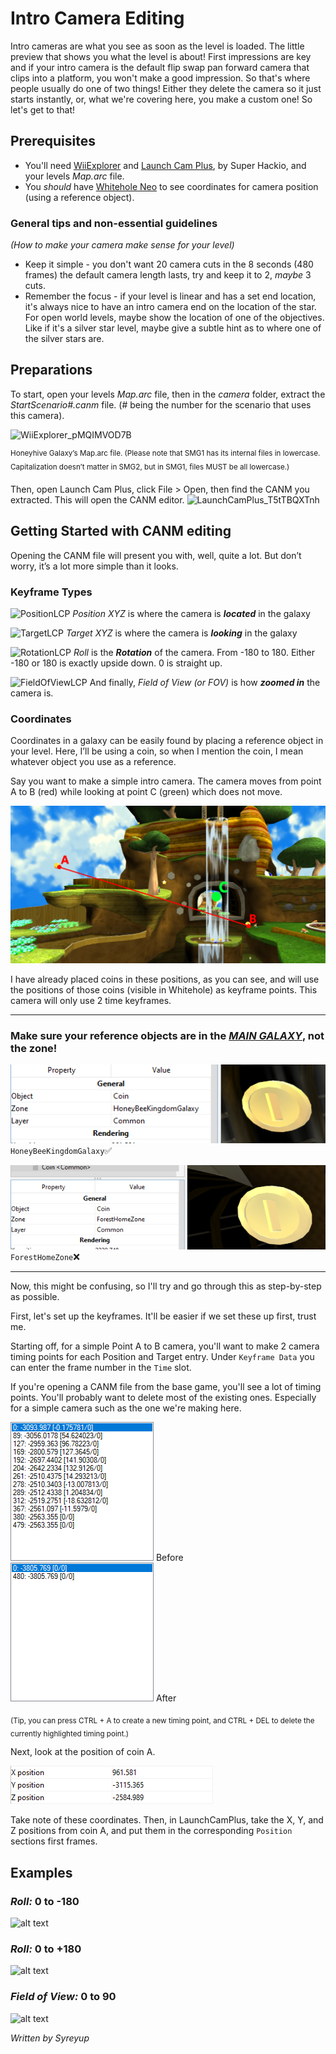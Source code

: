 # Intro Camera Editing

Intro cameras are what you see as soon as the level is loaded. The little preview that shows you what the level is about\! First impressions are key and if your intro camera is the default flip swap pan forward camera that clips into a platform, you won't make a good impression. So that's where people usually do one of two things\! Either they delete the camera so it just starts instantly, or, what we're covering here, you make a custom one\! So let's get to that\!

## Prerequisites

* You'll need [WiiExplorer](https://github.com/SuperHackio/WiiExplorer) and [Launch Cam Plus](https://github.com/SuperHackio/LaunchCamPlus), by Super Hackio, and your levels *Map.arc* file.
* You *should* have [Whitehole Neo](https://github.com/SMGCommunity/Whitehole-Neo) to see coordinates for camera position (using a reference object).

### General tips and non-essential guidelines
*(How to make your camera make sense for your level)*

* Keep it simple \- you don't want 20 camera cuts in the 8 seconds (480 frames) the default camera length lasts, try and keep it to 2, *maybe* 3 cuts.  
* Remember the focus \- if your level is linear and has a set end location, it's always nice to have an intro camera end on the location of the star. For open world levels, maybe show the location of one of the objectives. Like if it's a silver star level, maybe give a subtle hint as to where one of the silver stars are.



## Preparations

To start, open your levels *Map.arc* file, then in the *camera* folder, extract the *StartScenario\#.canm* file. (\# being the number for the scenario that uses this camera). 

![WiiExplorer_pMQIMVOD7B](https://github-production-user-asset-6210df.s3.amazonaws.com/89299730/437884716-3a0d6e39-9d6c-4720-9cab-4b5899406cd8.png?X-Amz-Algorithm=AWS4-HMAC-SHA256&X-Amz-Credential=AKIAVCODYLSA53PQK4ZA%2F20250427%2Fus-east-1%2Fs3%2Faws4_request&X-Amz-Date=20250427T075607Z&X-Amz-Expires=300&X-Amz-Signature=a3e92eec9e3eb2dab61567d8402c9faaf71b187fec7339cf5c6f2ac0fe6ac1e1&X-Amz-SignedHeaders=host)

<sup>Honeyhive Galaxy’s Map.arc file. (Please note that SMG1 has its internal files in lowercase. Capitalization doesn’t matter in SMG2, but in SMG1, files MUST be all lowercase.)<sup>

Then, open Launch Cam Plus, click File \> Open, then find the CANM you extracted. This will open the CANM editor.
![LaunchCamPlus_T5tTBQXTnh](https://github-production-user-asset-6210df.s3.amazonaws.com/89299730/437885200-69d7d930-8b8e-4a0e-ac31-2bd759685a8f.gif?X-Amz-Algorithm=AWS4-HMAC-SHA256&X-Amz-Credential=AKIAVCODYLSA53PQK4ZA%2F20250427%2Fus-east-1%2Fs3%2Faws4_request&X-Amz-Date=20250427T075559Z&X-Amz-Expires=300&X-Amz-Signature=afd27f110cb7e6c85f159db46a0d43cd4f486a5eb7ca5aea7032ed423c16a12d&X-Amz-SignedHeaders=host)



## Getting Started with CANM editing 

Opening the CANM file will present you with, well, quite a lot. But don’t worry, it’s a lot more simple than it looks. 

### Keyframe Types


![PositionLCP](https://github-production-user-asset-6210df.s3.amazonaws.com/89299730/437891640-3c617638-54db-4bbd-a6ec-bfc5fff3ac0b.png?X-Amz-Algorithm=AWS4-HMAC-SHA256&X-Amz-Credential=AKIAVCODYLSA53PQK4ZA%2F20250427%2Fus-east-1%2Fs3%2Faws4_request&X-Amz-Date=20250427T075348Z&X-Amz-Expires=300&X-Amz-Signature=93258948f18b59ef6c951a152dd81a3c9076302d594ac1332defbc8d50ed39f2&X-Amz-SignedHeaders=host)
*Position XYZ* is where the camera is ***located*** in the galaxy

![TargetLCP](https://github-production-user-asset-6210df.s3.amazonaws.com/89299730/437891797-6df330e0-5d90-4c27-a5a6-e232d30b26c1.png?X-Amz-Algorithm=AWS4-HMAC-SHA256&X-Amz-Credential=AKIAVCODYLSA53PQK4ZA%2F20250427%2Fus-east-1%2Fs3%2Faws4_request&X-Amz-Date=20250427T075454Z&X-Amz-Expires=300&X-Amz-Signature=52ab54925365e4251bf3c2a09085cd51dc448ccc7b87137f1793a79d8f6f9880&X-Amz-SignedHeaders=host)
*Target XYZ* is where the camera is ***looking*** in the galaxy

![RotationLCP](https://github-production-user-asset-6210df.s3.amazonaws.com/89299730/437892117-9f37b426-9c9c-4b6f-bf63-4383c50dc1aa.png?X-Amz-Algorithm=AWS4-HMAC-SHA256&X-Amz-Credential=AKIAVCODYLSA53PQK4ZA%2F20250427%2Fus-east-1%2Fs3%2Faws4_request&X-Amz-Date=20250427T075347Z&X-Amz-Expires=300&X-Amz-Signature=04a9fa65034620f4af4970504448971b69220a02b2db2ee0b02f056ccd4f961e&X-Amz-SignedHeaders=host)
*Roll* is the ***Rotation*** of the camera. From \-180 to 180\. Either \-180 or 180 is exactly upside down. 0 is straight up.   

![FieldOfViewLCP](https://github-production-user-asset-6210df.s3.amazonaws.com/89299730/437892226-8c2ee47e-2367-42d2-afdd-cea24818908c.png?X-Amz-Algorithm=AWS4-HMAC-SHA256&X-Amz-Credential=AKIAVCODYLSA53PQK4ZA%2F20250427%2Fus-east-1%2Fs3%2Faws4_request&X-Amz-Date=20250427T075346Z&X-Amz-Expires=300&X-Amz-Signature=e897c42487a18ba2640538ceb3045e6f447026c84aa9ba538eb867363961b350&X-Amz-SignedHeaders=host)
And finally, *Field of View* *(or FOV)* is how ***zoomed in*** the camera is.

### Coordinates

Coordinates in a galaxy can be easily found by placing a reference object in your level. Here, I’ll be using a coin, so when I mention the coin, I mean whatever object you use as a reference.

Say you want to make a simple intro camera. The camera moves from point A to B (red) while looking at point C (green) which does not move.

![PointABC-Example](images/example.png)

I have already placed coins in these positions, as you can see, and will use the positions of those coins (visible in Whitehole) as keyframe points. This camera will only use 2 time keyframes. 

---

### Make sure your reference objects are in the <u>___MAIN GALAXY___</u>, not the zone!
![alt text](images/java_0pqVM1ZEZH.png)
`HoneyBeeKingdomGalaxy`✅

![alt text](images/java_zaM4kiYbIQ.png)
`ForestHomeZone`❌

---

Now, this might be confusing, so I'll try and go through this as step-by-step as possible.

First, let's set up the keyframes. It'll be easier if we set these up first, trust me.

Starting off, for a simple Point A to B camera, you'll want to make 2 camera timing points for each Position and Target entry. Under `Keyframe Data` you can enter the frame number in the `Time` slot.

If you're opening a CANM file from the base game, you'll see a lot of timing points. You'll probably want to delete most of the existing ones. Especially for a simple camera such as the one we're making here.

![alt text](images/LaunchCamPlus_0qqYjjrO6T.png) Before
![alt text](images/LaunchCamPlus_NL6GmtUWeI.png) After

<sub>(Tip, you can press CTRL + A to create a new timing point, and CTRL + DEL to delete the currently highlighted timing point.)</sub>

Next, look at the position of coin A.

![alt text](images/java_UXNHHY6Zdi.png)

Take note of these coordinates. Then, in LaunchCamPlus, take the X, Y, and Z positions from coin A, and put them in the corresponding `Position` sections first frames.



## Examples

### *Roll:* 0 to -180
![alt text](<images/rolling from 0 to positive 180.gif>)
### *Roll:* 0 to +180
![alt text](<images/rolling from 0 to -180.gif>)
### *Field of View:* 0 to 90
![alt text](<images/r FOV 0 to 90.gif>)

*Written by Syreyup*